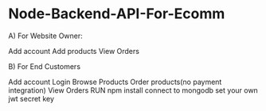 # Node-Backend-API-For-Ecomm
  A)
For Website Owner:

Add account
Add products
View Orders

   B)
For End Customers

Add account
Login
Browse Products
Order products(no payment integration)
View Orders
RUN npm install
connect to mongodb 
set your own jwt secret key
